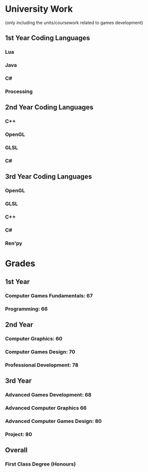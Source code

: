 # University Work

(only including the units/coursework related to games development)

## 1st Year Coding Languages

### Lua
### Java
### C#
### Processing

## 2nd Year Coding Languages

### C++
### OpenGL
### GLSL
### C#

## 3rd Year Coding Languages
### OpenGL 
### GLSL
### C++
### C#
### Ren'py

# Grades

## 1st Year

### Computer Games Fundamentals: 67
### Programming: 66

## 2nd Year
### Computer Graphics: 60
### Computer Games Design: 70
### Professional Development: 78

## 3rd Year
### Advanced Games Development: 68
### Advanced Computer Graphics 66
### Advanced Computer Games Design: 80
### Project: 80

## Overall
### First Class Degree (Honours)
